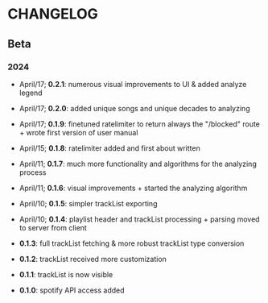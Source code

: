 # CHANGELOG

## Beta

### 2024

- April/17; **0.2.1**: numerous visual improvements to UI & added analyze legend

- April/17; **0.2.0**: added unique songs and unique decades to analyzing

- April/17; **0.1.9**: finetuned ratelimiter to return always the "/blocked" route + wrote first version of user manual

- April/15; **0.1.8**: ratelimiter added and first about written

- April/11; **0.1.7**: much more functionality and algorithms for the analyzing process

- April/11; **0.1.6**: visual improvements + started the analyzing algorithm

- April/10; **0.1.5**: simpler trackList exporting

- April/10; **0.1.4**: playlist header and trackList processing + parsing moved to server from client

- **0.1.3**: full trackList fetching & more robust trackList type conversion

- **0.1.2**: trackList received more customization

- **0.1.1**: trackList is now visible

- **0.1.0**: spotify API access added

